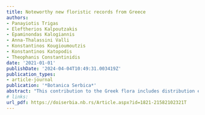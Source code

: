 ```yaml
---
title: Noteworthy new floristic records from Greece
authors:
- Panayiotis Trigas
- Eleftherios Kalpoutzakis
- Epaminondas Kalogiannis
- Anna-Thalassini Valli
- Konstantinos Kougioumoutzis
- Konstantinos Katopodis
- Theophanis Constantinidis
date: '2021-01-01'
publishDate: '2024-04-04T10:49:31.003419Z'
publication_types:
- article-journal
publication: '*Botanica Serbica*'
abstract: "This contribution to the Greek flora includes distribution extensions and taxonomic notes for some noteworthy plant taxa. New records for certain phytogeographical regions of Greece are presented for: *Arum cylindraceum*, *Convolvulus pentapetaloides*, *Cruciata taurica*, *Galanthus reginae-olgae* subsp. *vernalis*, *Ilex aquifolium*, *Linum decumbens*, *Lythrum thymifolia*, *Sedum praesidis*, *Silene congesta* and *Trifolium diffusum*, *Allium karistanum*, *Helichrysum amorginum*, *Limonium antipaxorum* and *L. cephalonicum* have been recorded for the first time on some islands. New populations of *Allium maniaticum* and *A. ritsii*, previously known only from their loci classici, were discovered in the Peloponnese. *Valeriana alliariifolia*, *Silene auriculata* subsp. *auriculata* and *Symphytum creticum* were rediscovered in central Evvia, confirming long-lost historical records from previous centuries. The presence of *V. alliariifolia* in Greece and Europe is confirmed for the first time since the 19th century."
# links:
url_pdf: https://doiserbia.nb.rs/Article.aspx?id=1821-21582102321T
---
```

